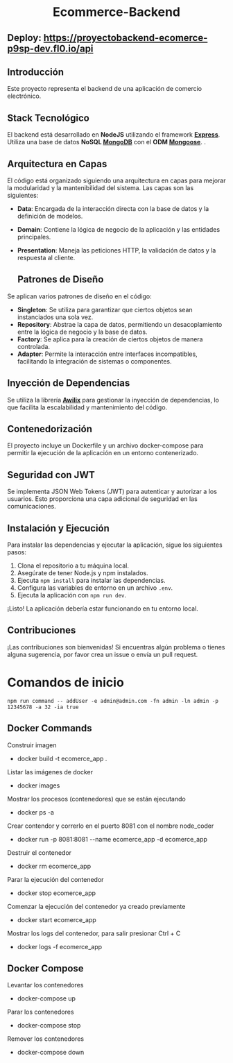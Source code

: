 # <center>Ecommerce-Backend</center>


## Deploy: https://proyectobackend-ecomerce-p9sp-dev.fl0.io/api

## Introducción
Este proyecto representa el backend de una aplicación de comercio electrónico.

## Stack Tecnológico
El backend está desarrollado en **NodeJS** utilizando el framework **[Express](https://expressjs.com/)**. Utiliza una base de datos **NoSQL [MongoDB](https://www.mongodb.com/docs/manual/)** con el **ODM [Mongoose](https://mongoosejs.com/docs/guide.html)**.
.

## Arquitectura en Capas
El código está organizado siguiendo una arquitectura en capas para mejorar la modularidad y la mantenibilidad del sistema. Las capas son las siguientes:

- **Data**: Encargada de la interacción directa con la base de datos y la definición de modelos.
- **Domain**: Contiene la lógica de negocio de la aplicación y las entidades principales.
- **Presentation**: Maneja las peticiones HTTP, la validación de datos y la respuesta al cliente.

  ## Patrones de Diseño
Se aplican varios patrones de diseño en el código:

- **Singleton**: Se utiliza para garantizar que ciertos objetos sean instanciados una sola vez.
- **Repository**: Abstrae la capa de datos, permitiendo un desacoplamiento entre la lógica de negocio y la base de datos.
- **Factory**: Se aplica para la creación de ciertos objetos de manera controlada.
- **Adapter**: Permite la interacción entre interfaces incompatibles, facilitando la integración de sistemas o componentes.

## Inyección de Dependencias
Se utiliza la librería **[Awilix]([https://www.mongodb.com/docs/manual/](https://github.com/jeffijoe/awilix))** para gestionar la inyección de dependencias, lo que facilita la escalabilidad y mantenimiento del código.

## Contenedorización
El proyecto incluye un Dockerfile y un archivo docker-compose para permitir la ejecución de la aplicación en un entorno contenerizado.

## Seguridad con JWT
Se implementa JSON Web Tokens (JWT) para autenticar y autorizar a los usuarios. Esto proporciona una capa adicional de seguridad en las comunicaciones.


## Instalación y Ejecución
Para instalar las dependencias y ejecutar la aplicación, sigue los siguientes pasos:

1. Clona el repositorio a tu máquina local.
2. Asegúrate de tener Node.js y npm instalados.
3. Ejecuta `npm install` para instalar las dependencias.
4. Configura las variables de entorno en un archivo `.env`.
5. Ejecuta la aplicación con `npm run dev`.

¡Listo! La aplicación debería estar funcionando en tu entorno local.

## Contribuciones
¡Las contribuciones son bienvenidas! Si encuentras algún problema o tienes alguna sugerencia, por favor crea un issue o envía un pull request.

# Comandos de inicio

```shell
npm run command -- addUser -e admin@admin.com -fn admin -ln admin -p 12345678 -a 32 -ia true
```

## Docker Commands

Construir imagen
* docker build -t ecomerce_app .

Listar las imágenes de docker
* docker images

Mostrar los procesos (contenedores) que se están ejecutando
* docker ps -a

Crear contendor y correrlo en el puerto 8081 con el nombre node_coder
* docker run -p 8081:8081 --name ecomerce_app -d ecomerce_app

Destruir el contenedor
* docker rm ecomerce_app

Parar la ejecución del contenedor
* docker stop ecomerce_app

Comenzar la ejecución del contenedor ya creado previamente
* docker start ecomerce_app

Mostrar los logs del contenedor, para salir presionar Ctrl + C
* docker logs -f ecomerce_app

## Docker Compose

Levantar los contenedores
* docker-compose up

Parar los contenedores
* docker-compose stop

Remover los contenedores
* docker-compose down
